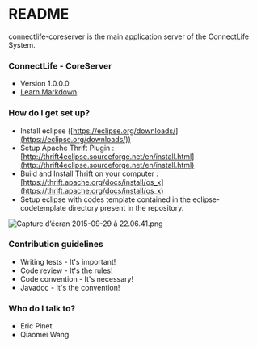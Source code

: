 # README #

connectlife-coreserver is the main application server of the ConnectLife System. 

### ConnectLife - CoreServer ###

* Version 1.0.0.0
* [Learn Markdown](https://bitbucket.org/tutorials/markdowndemo)

### How do I get set up? ###

* Install eclipse ([https://eclipse.org/downloads/](https://eclipse.org/downloads/))
* Setup Apache Thrift Plugin : [http://thrift4eclipse.sourceforge.net/en/install.html](http://thrift4eclipse.sourceforge.net/en/install.html)
* Build and Install Thrift on your computer : [https://thrift.apache.org/docs/install/os_x](https://thrift.apache.org/docs/install/os_x)
* Setup eclipse with codes template contained in the eclipse-codetemplate directory present in the repository.

![Capture d’écran 2015-09-29 à 22.06.41.png](https://bitbucket.org/repo/G4bp4k/images/3851133221-Capture%20d%E2%80%99%C3%A9cran%202015-09-29%20%C3%A0%2022.06.41.png)



### Contribution guidelines ###

* Writing tests - It's important!
* Code review - It's the rules!
* Code convention - It's necessary!
* Javadoc - It's the convention! 

### Who do I talk to? ###

* Eric Pinet
* Qiaomei Wang